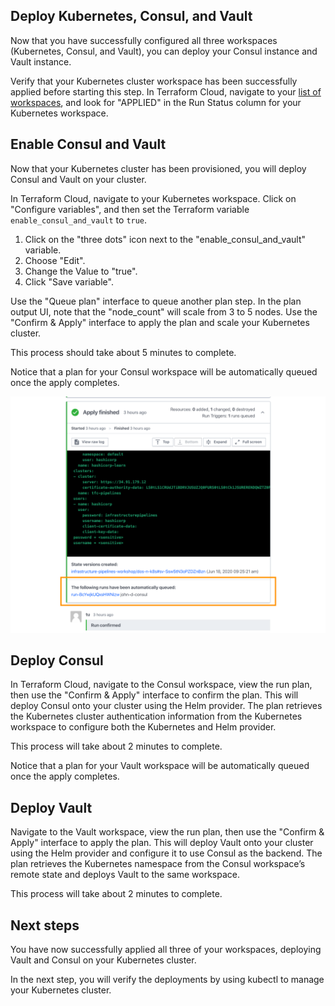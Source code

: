 ## Deploy Kubernetes, Consul, and Vault

Now that you have successfully configured all three workspaces (Kubernetes,
Consul, and Vault), you can deploy your Consul instance and Vault instance.

Verify that your Kubernetes cluster workspace has been successfully applied
before starting this step. In Terraform Cloud, navigate to your [list of
workspaces](https://app.terraform.io/app/infrastructure-pipelines-workshop/workspaces),
and look for "APPLIED" in the Run Status column for your Kubernetes workspace.

## Enable Consul and Vault

Now that your Kubernetes cluster has been provisioned, you will deploy Consul and Vault on your cluster.

In Terraform Cloud, navigate to your Kubernetes workspace. Click on "Configure
variables", and then set the Terraform variable `enable_consul_and_vault` to
`true`.

1. Click on the "three dots" icon next to the "enable_consul_and_vault"
   variable.
1. Choose "Edit".
1. Change the Value to "true".
1. Click "Save variable".

Use the "Queue plan" interface to queue another plan step. In the plan output
UI, note that the "node_count" will scale from 3 to 5 nodes. Use the "Confirm &
Apply" interface to apply the plan and scale your Kubernetes cluster.

This process should take about 5 minutes to complete.

Notice that a plan for your Consul workspace will be automatically queued once the apply completes.

![Consul workspace has been automatically triggered upon successful Kubernetes deployment](./assets/consul-auto-queued.png)

## Deploy Consul

In Terraform Cloud, navigate to the Consul workspace, view the run plan, then
use the "Confirm & Apply" interface to confirm the plan. This will deploy Consul
onto your cluster using the Helm provider. The plan retrieves the Kubernetes
cluster authentication information from the Kubernetes workspace to configure
both the Kubernetes and Helm provider.

This process will take about 2 minutes to complete.

Notice that a plan for your Vault workspace will be automatically queued once
the apply completes.

## Deploy Vault

Navigate to the Vault workspace, view the run plan, then use the "Confirm &
Apply" interface to apply the plan. This will deploy Vault onto your cluster
using the Helm provider and configure it to use Consul as the backend. The plan
retrieves the Kubernetes namespace from the Consul workspace’s remote state and
deploys Vault to the same workspace.

This process will take about 2 minutes to complete.

## Next steps

You have now successfully applied all three of your workspaces, deploying Vault
and Consul on your Kubernetes cluster.

In the next step, you will verify the deployments by using kubectl to manage
your Kubernetes cluster.
